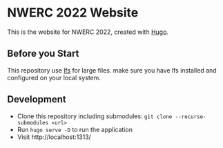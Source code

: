 # NWERC 2022 Website
This is the website for NWERC 2022, created with [Hugo](https://gohugo.io/).

## Before you Start
This repository use [lfs](https://git-lfs.github.com/) for large files. make sure you have lfs installed and configured
on your local system.

## Development
- Clone this repository including submodules: `git clone --recurse-submodules <url>`
- Run `hugo serve -D` to run the application
- Visit http://localhost:1313/
